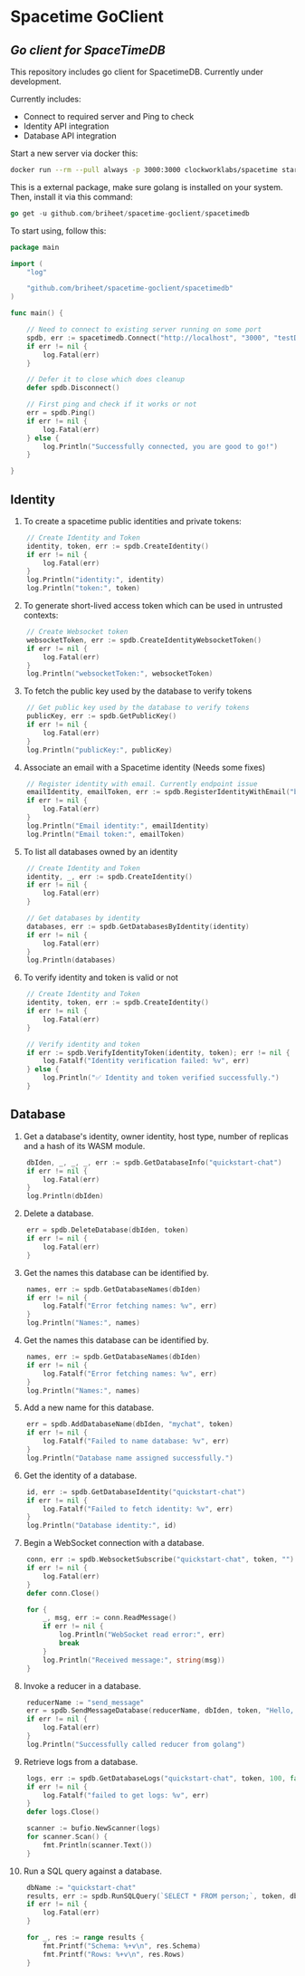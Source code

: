 # Spacetime GoClient

## _Go client for SpaceTimeDB_

This repository includes go client for SpacetimeDB. Currently under development.

Currently includes:

- Connect to required server and Ping to check
- Identity API integration
- Database API integration

Start a new server via docker this:

```bash
docker run --rm --pull always -p 3000:3000 clockworklabs/spacetime start
```

This is a external package, make sure golang is installed on your system. Then, install it via this command:

```go
go get -u github.com/briheet/spacetime-goclient/spacetimedb
```

To start using, follow this:

```go
package main

import (
	"log"

	"github.com/briheet/spacetime-goclient/spacetimedb"
)

func main() {

	// Need to connect to existing server running on some port
	spdb, err := spacetimedb.Connect("http://localhost", "3000", "testDB")
	if err != nil {
		log.Fatal(err)
	}

	// Defer it to close which does cleanup
	defer spdb.Disconnect()

	// First ping and check if it works or not
	err = spdb.Ping()
	if err != nil {
		log.Fatal(err)
	} else {
		log.Println("Successfully connected, you are good to go!")
	}

}
```

## Identity

1. To create a spacetime public identities and private tokens:

```go
	// Create Identity and Token
	identity, token, err := spdb.CreateIdentity()
	if err != nil {
		log.Fatal(err)
	}
	log.Println("identity:", identity)
	log.Println("token:", token)
```

2. To generate short-lived access token which can be used in untrusted contexts:

```go
	// Create Websocket token
	websocketToken, err := spdb.CreateIdentityWebsocketToken()
	if err != nil {
		log.Fatal(err)
	}
	log.Println("websocketToken:", websocketToken)
```

3. To fetch the public key used by the database to verify tokens

```go
	// Get public key used by the database to verify tokens
	publicKey, err := spdb.GetPublicKey()
	if err != nil {
		log.Fatal(err)
	}
	log.Println("publicKey:", publicKey)
```

4. Associate an email with a Spacetime identity (Needs some fixes)

```go
	// Register identity with email. Currently endpoint issue
	emailIdentity, emailToken, err := spdb.RegisterIdentityWithEmail("briheetyadav@gmail.com")
	if err != nil {
		log.Fatal(err)
	}
	log.Println("Email identity:", emailIdentity)
	log.Println("Email token:", emailToken)
```

5. To list all databases owned by an identity

```go
	// Create Identity and Token
	identity, _, err := spdb.CreateIdentity()
	if err != nil {
		log.Fatal(err)
	}

	// Get databases by identity
	databases, err := spdb.GetDatabasesByIdentity(identity)
	if err != nil {
		log.Fatal(err)
	}
	log.Println(databases)
```

6. To verify identity and token is valid or not

```go
	// Create Identity and Token
	identity, token, err := spdb.CreateIdentity()
	if err != nil {
		log.Fatal(err)
	}

	// Verify identity and token
	if err := spdb.VerifyIdentityToken(identity, token); err != nil {
		log.Fatalf("Identity verification failed: %v", err)
	} else {
		log.Println("✅ Identity and token verified successfully.")
	}
```

## Database

1. Get a database's identity, owner identity, host type, number of replicas and a hash of its WASM module.

```go
	dbIden, _, _, _, err := spdb.GetDatabaseInfo("quickstart-chat")
	if err != nil {
		log.Fatal(err)
	}
	log.Println(dbIden)
```

2. Delete a database.

```go
	err = spdb.DeleteDatabase(dbIden, token)
	if err != nil {
		log.Fatal(err)
	}
```

3. Get the names this database can be identified by.

```go
	names, err := spdb.GetDatabaseNames(dbIden)
	if err != nil {
		log.Fatalf("Error fetching names: %v", err)
	}
	log.Println("Names:", names)
```

4. Get the names this database can be identified by.

```go
	names, err := spdb.GetDatabaseNames(dbIden)
	if err != nil {
		log.Fatalf("Error fetching names: %v", err)
	}
	log.Println("Names:", names)
```

5. Add a new name for this database.

```go
	err = spdb.AddDatabaseName(dbIden, "mychat", token)
	if err != nil {
		log.Fatalf("Failed to name database: %v", err)
	}
	log.Println("Database name assigned successfully.")
```

6. Get the identity of a database.

```go
	id, err := spdb.GetDatabaseIdentity("quickstart-chat")
	if err != nil {
		log.Fatalf("Failed to fetch identity: %v", err)
	}
	log.Println("Database identity:", id)
```

7. Begin a WebSocket connection with a database.

```go
	conn, err := spdb.WebsocketSubscribe("quickstart-chat", token, "")
	if err != nil {
		log.Fatal(err)
	}
	defer conn.Close()

	for {
		_, msg, err := conn.ReadMessage()
		if err != nil {
			log.Println("WebSocket read error:", err)
			break
		}
		log.Println("Received message:", string(msg))
	}
```

8. Invoke a reducer in a database.

```go
	reducerName := "send_message"
	err = spdb.SendMessageDatabase(reducerName, dbIden, token, "Hello, world")
	if err != nil {
		log.Fatal(err)
	}
	log.Println("Successfully called reducer from golang")
```

9. Retrieve logs from a database.

```go
	logs, err := spdb.GetDatabaseLogs("quickstart-chat", token, 100, false)
	if err != nil {
		log.Fatalf("failed to get logs: %v", err)
	}
	defer logs.Close()

	scanner := bufio.NewScanner(logs)
	for scanner.Scan() {
		fmt.Println(scanner.Text())
	}
```

10. Run a SQL query against a database.

```go
	dbName := "quickstart-chat"
	results, err := spdb.RunSQLQuery(`SELECT * FROM person;`, token, dbName)
	if err != nil {
		log.Fatal(err)
	}

	for _, res := range results {
		fmt.Printf("Schema: %+v\n", res.Schema)
		fmt.Printf("Rows: %+v\n", res.Rows)
	}
```

